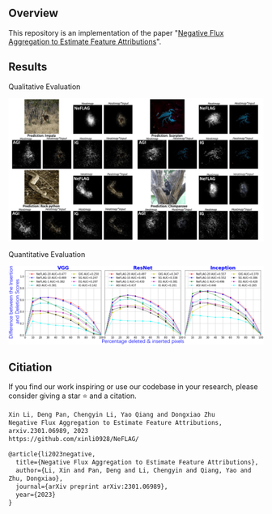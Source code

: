 Overview
----
This repository is an implementation of the paper "[Negative Flux Aggregation to Estimate Feature Attributions](https://arxiv.org/pdf/2301.06989.pdf)".

Results
----
Qualitative Evaluation

<p><img src="Example_Figures.png" alt="test" width="850"></p>
Quantitative Evaluation
<p><img src="Diff_game.png" alt="test" width="850"></p>

Citiation
----
If you find our work inspiring or use our codebase in your research, please consider giving a star ⭐ and a citation.

```
Xin Li, Deng Pan, Chengyin Li, Yao Qiang and Dongxiao Zhu
Negative Flux Aggregation to Estimate Feature Attributions, arxiv.2301.06989, 2023
https://github.com/xinli0928/NeFLAG/
```
```
@article{li2023negative,
  title={Negative Flux Aggregation to Estimate Feature Attributions},
  author={Li, Xin and Pan, Deng and Li, Chengyin and Qiang, Yao and Zhu, Dongxiao},
  journal={arXiv preprint arXiv:2301.06989},
  year={2023}
}
```

